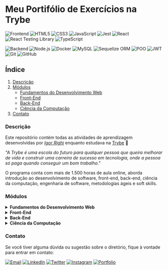 # Meu Portifólio de Exercícios na Trybe
![Frontend](https://img.shields.io/badge/Frontend-333333?style=for-the-badge)
![HTML5](https://img.shields.io/badge/HTML5-E34F26?style=for-the-badge&logo=html5&logoColor=white)
![CSS3](https://img.shields.io/badge/CSS3-1572B6?style=for-the-badge&logo=css3&logoColor=white)
![JavaScript](https://img.shields.io/badge/JavaScript-F7DF1E?style=for-the-badge&logo=javascript&logoColor=black)
![Jest](https://img.shields.io/badge/Jest-C21325?style=for-the-badge&logo=jest&logoColor=white)
![React](https://img.shields.io/badge/React-61DAFB?style=for-the-badge&logo=react&logoColor=black)
![React Testing Library](https://img.shields.io/badge/RTL-61DAFB?style=for-the-badge)
![TypeScript](https://img.shields.io/badge/TypeScript-3178C6?style=for-the-badge&logo=typescript&logoColor=white)

![Backend](https://img.shields.io/badge/Backend-333333?style=for-the-badge)
![Node.js](https://img.shields.io/badge/Node.js-43853D?style=for-the-badge&logo=node.js&logoColor=white)
![Docker](https://img.shields.io/badge/Docker-2496ED?style=for-the-badge&logo=docker&logoColor=white)
![MySQL](https://img.shields.io/badge/MySQL-4479A1?style=for-the-badge&logo=mysql&logoColor=white)
![Sequelize ORM](https://img.shields.io/badge/Sequelize-52B0E7?style=for-the-badge)
![POO](https://img.shields.io/badge/POO-333333?style=for-the-badge)
![JWT](https://img.shields.io/badge/JWT-000000?style=for-the-badge)
![Git](https://img.shields.io/badge/Git-F05032?style=for-the-badge&logo=git&logoColor=white)
![GitHub](https://img.shields.io/badge/GitHub-181717?style=for-the-badge&logo=github&logoColor=white)

## Índice

1. [Descrição](#descrição)
2. [Módulos](#módulos)
    - [Fundamentos do Desenvolvimento Web](#)
    - [Front-End](#)
    - [Back-End](#)
    - [Ciência da Computação](#)
3. [Contato](#contato)

### Descrição

Este repositório contém todas as atividades de aprendizagem desenvolvidas por _[Igor Righi](https://www.linkedin.com/in/igor-righi/)_ enquanto estudava na [Trybe](https://www.betrybe.com/) 🚀

_"A Trybe é uma escola do futuro para qualquer pessoa que queira melhorar de vida e construir uma carreira de sucesso em tecnologia, onde a pessoa só paga quando conseguir um bom trabalho."_

O programa conta com mais de 1.500 horas de aula online, aborda introdução ao desenvolvimento de software, front-end, back-end, ciência da computação, engenharia de software, metodologias ágeis e soft skills.

### Módulos

<details>

  <summary><strong> Fundamentos do Desenvolvimento Web </strong></summary>

  #### Seção 1: Unix, SHell e Git

  - [✅] 1: _Unix & Shell_
  - [✅] 2: _Git - O que é e para que serve_
  - [✅] 3: _Git & GitHub - Entendendo os comandos_

  #### Seção 2: Introdução à HTML & CSS

  - [✅] 1: _HTML & CSS - Estruturas de páginas_
  - [✅] 2: _HTML & CSS - Primeiros passos em CSS_
  - [✅] 3: _HTML & CSS - Seletores e posicionamento_
  - [✅] 4: _HTML Semântico_
  - [✅] 5: _Projeto - Lessons Learned_

  #### Seção 3: Introdução à JavaScript

  - [✅] 1: _JavaScript - Primeiros passos_
  - [✅] 2: _JavaScript - Array e loop For_
  - [✅] 3: _JavaScript - Funções_
  - [✅] 4: _JavaScript - Objetos_
  - [✅] 5: _JavaScript ES6 - let, const, arrow functions e template literals_
  - [✅] 6: _Projeto - Playground Functions_

  #### Seção 4: JavaScript: DOM, Eventos e Web Storage

  - [✅] 1: _Javascript - DOM e seletores_
  - [✅] 2: _Javascript - Trabalhando com elementos_
  - [✅] 3: _Javascript - Eventos_
  - [✅] 4: _Javascript - Web Storage_
  - [✅] 5: _Projeto - Arte com Pixels_

  #### Seção 5: HTML e CSS: Forms, Flexbox e Responsivo

  - [✅] 1: _HTML & CSS - Forms_
  - [✅] 2: _Bibliotecas JavaScript e FrameworksCSS_
  - [✅] 3: _CSS Flexbox - Parte 1_
  - [✅] 4: _CSS Flexbox - Parte 2_
  - [✅] 5: _CSS Responsivo - Mobile First_
  - [✅] 6: _Projeto - Trybewarts_

  #### Seção 6: Introdução à JavaScript ES6 e Testes Unitários

  - [✅] 1: _Fluxo de exceções e manipulação de objetos_
  - [✅] 2: _Primeiros passos em Jest_
  - [✅] 3: _Matchers e cobertura de código_
  - [✅] 4: _Projeto - JavaScript Testes Unitários_

  #### Seção 7: Higher Order Functions do JavaScript ES6

- [✅] 1: _Introdução a Higher Order Functions_
- [✅] 2: _Higher Order Functions - sort e map_
- [✅] 3: _Higher Order Functions - filter e reduce_
- [✅] 4: _JavaScript ES6 - spread operator, rest parameters e object destructuring_
- [✅] 5: _JavaScript ES6 - Array destructuring, Default destructuring, Object property shorthand e default parameters_
- [✅] 6: _Projeto - Zoo Functions_
</details>

<details>
  <summary><strong> Front-End </strong></summary>

  #### Seção 1: Introdução ao Frontend e JavaScript assícrono

  - [✅] 1: _Ambiente de desenvolvimento_
  - [✅] 2: _JavaScript Assícrono - Promises e fetch_
  - [✅] 3: _Prática - Casa de Câmbio_
  - [✅] 4: _Async, await e testes assíncronos_
  - [✅] 5: _Projeto - iChoveu_

  #### Seção 2: Introdução ao React

  - [✅] 1: _Introdução ao React e ao Typescript_
  - [✅] 2: _Componentes React e Props_
  - [✅] 3: _Avançando em componentes_
  - [✅] 4: _Prática - Solar System_
  - [✅] 5: _Estados e eventos_
  - [✅] 6: _Formulários_
  - [✅] 7: _Prática - Store Back Office_
  - [✅] 8: _Projeto - Password Manager_

  #### Seção 3: Aprofundando no React

  - [✅] 1: _React Router_
  - [✅] 2: _useEffect_
  - [✅] 3: _Prática - Clonando o Twitter_
  - [✅] 4: _Projeto - Trybetunes_

  #### Seção 4: Testes automatizados com React Testing Library

  - [✅] 1: _Introdução a React Testing Library_
  - [✅] 2: _RTL - Mocks_
  - [✅] 3: _RTL - Testando React Router_
  - [✅] 4: _Projeto - Testes em React_

  #### Seção 5: Metodologias Ágeis

  - [✅] 1: _CSS Modules_
  - [✅] 2: _Styled Components_
  - [✅] 3: _Metodologias ágeis_
  - [✅] 4: _Projeto: Frontend Online Store_

  #### Seção 6: Gerenciamento de estado com Redux

  - [✅] 1: _Introdução ao Redux - O estado global da aplicação_
  - [✅] 2: _Usando o Redux no React_
  - [✅] 3: _Usando o Redux no React - Prática_
  - [✅] 4: _Usando o Redux no React - Actions Assíncronas_
  - [✅] 5: _Testes em React-Redux_
  - [✅] 6: _Projeto - Trybe Wallet_

  #### Seção 7: Componentes de Classes e Context API e React Hooks

  - [✅] 1: _Componentes de Classes_
  - [✅] 2: _Context API_
  - [✅] 3: _Custom Hooks_
  - [✅] 4: _Projeto - StarWars_

  #### Seção 8: Projeto - App de Receitas

  - [✅] 1: _Projeto - App de Receitas_

</details>

<details>
  <summary><strong> Back-End </strong></summary>

  #### Seção 1: Docker - Utilizando Containers

  - [✅] 1: _Utilizando Containers_
  - [✅] 2: _Manipulando Imagens no Docker_
  - [✅] 3: _Orquestrando Containers com Docker Compose_
  - [✅] 4: _Projeto - Docker ToDo List_

  #### Seção 2: Introdução ao SQL

  - [✅] 1: _Banco de dados SQL_
  - [✅] 2: _Encontrando Dados em um Banco de Dados_
  - [✅] 3: _Filtrando Dados de Forma Específicas_
  - [✅] 4: _Manipulando Tabelas_
  - [✅] 5: _Projeto - All for One_

  #### Seção 3: Funções SQL - JOINs e Normalização

  - [✅] 1: _Funções mais usadas no SQL_
  - [✅] 2: _Descomplicando JOINs_
  - [✅] 3: _Transformando Ideias em um Modelo de Banco de Dados_
  - [✅] 4: _Projeto - One for All_

  #### Seção 4: Introdução a Desenvolvimento Web com NodeJs

  - [✅] 1: _Runtime Assíncrono_
  - [✅] 2: _Rest API com Express_
  - [✅] 3: _Testes de Integração_
  - [✅] 4: _Express e Middlewares_
  - [✅] 5: _Express e MySQL_
  - [✅] 6: _Projeto - Talk Manager_

  #### Seção 5: Arquitetura de Software - Model, Service e Controller

  - [✅] 1: _Camada Model_
  - [✅] 2: _Refatorando a Camada Model_
  - [✅] 3: _Camada Servie_
  - [✅] 4: _Refatorando a Camada Service_
  - [✅] 5: _Refatorando a Camada Controller_
  - [✅] 6: _Projeto - Store Manager_

  #### Seção 6: NodeJs - ORM e Autenticação

  - [✅] 1: _Interface da Aplicação com o Banco de Dados_
  - [✅] 2: _Associations 1-1 e 1-N_
  - [✅] 3: _Associations N-N e Transactions_
  - [✅] 4: _JSON Web Token_
  - [✅] 5: _Projeto - API de Blogs_

  #### Seção 7: Implementação de Aplicações na Nuvem

  - [✅] 1: _Infraestrutura e Depoly com Railway_

  #### Seção 8: Introdução a TypeScript

  - [✅] 1: _Introdução a TypeScript_
  - [✅] 2: _Tipagem Estática e Generics_
  - [✅] 3: _Express com TypeScript_
  - [✅] 4: _Projeto - Trybesmith_

  #### Seção 9: Programação Orientada a Objetos

  - [✅] 1: _Introdução a Orientação a Objetos_
  - [✅] 2: _Herança e Composição_
  - [✅] 3: _Polimorfismo_
  - [✅] 4: _Introdução aos Principios SOD_
  - [✅] 4: _Introdução aos Principios LI_
  - [✅] 4: _Projeto - Trybers and Dragons_

  #### Seção 10: Projeto Trybe Futebol Clube

  - [✅] 1: _Express com Classes_
  - [✅] 2: _Projeto - TFC_

</details>

<details>

  <summary><strong> Ciência da Computação </strong></summary>

  #### Seção 1: Introdução à Python

  - [✅] 1: _Aprendendo Python_
  - [✅] 2: _Entrada e Saída de Dados com Testes_
  - [🕒] 3: _P.O.O em Python_
  - [🕒] 4: _Projeto - Job Insights_

  #### Seção 2: Algoritmos

  - [🕒] 1: _Complexidade de Algoritmos_
  - [🕒] 2: _Recursividade e Estratégias para Solução de Problemas_
  - [🕒] 3: _Algoritmos de ordenação e busca_
  - [🕒] 4: _Projeto - Algoritmos_

  #### Seção 3: Estrutura de Dados I: Lista Lineares

  - [🕒] 1: _Arrays_
  - [🕒] 2: _Nó e Listas Encadeadas_
  - [🕒] 3: _Pilhas e Filas_
  - [🕒] 4: _Projeto - TING - Trybe Is Not Google_

  #### Seção 4: Estrutura de Dados II: Hashmaps e Sets

  - [🕒] 1: _Hashmap e Dict_
  - [🕒] 2: _Set_
  - [🕒] 3: _Projeto - Restaurant Orders_

</details>

### Contato

Se você tiver alguma dúvida ou sugestão sobre o diretório, fique à vontade para entrar em contato:

[![Email](https://img.shields.io/badge/Email-D14836?style=for-the-badge&logo=gmail&logoColor=white)](mailto:righigordev@gmail.com)
[![LinkedIn](https://img.shields.io/badge/LinkedIn-0077B5?style=for-the-badge&logo=linkedin&logoColor=white)](https://www.linkedin.com/in/igor-righi/) [![Twitter](https://img.shields.io/badge/Twitter-1DA1F2?style=for-the-badge&logo=twitter&logoColor=white)](https://twitter.com/righigor) [![Instagram](https://img.shields.io/badge/Instagram-E4405F?style=for-the-badge&logo=instagram&logoColor=white)](https://www.instagram.com/righigor/) [![Portfolio](https://img.shields.io/badge/Portfolio-9cf?style=for-the-badge&logo=appveyor&logoColor=white)](https://righigordev.netlify.app/)